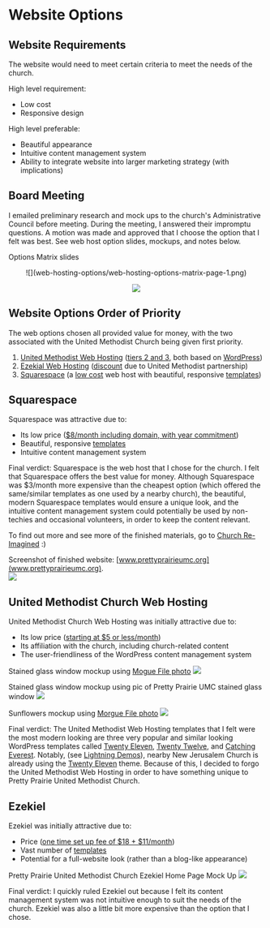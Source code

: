 # Website Options

## Website Requirements
The website would need to meet certain criteria to meet the needs of the church. 

High level requirement:
* Low cost
* Responsive design

High level preferable:
* Beautiful appearance
* Intuitive content management system
* Ability to integrate website into larger marketing strategy (with implications)

## Board Meeting

I emailed preliminary research and mock ups to the church's Administrative Council before meeting. During the meeting, I answered their impromptu questions. A motion was made and approved that I choose the option that I felt was best. See web host option slides, mockups, and notes below. 

Options Matrix slides
<center>
![](web-hosting-options/web-hosting-options-matrix-page-1.png)

![](web-hosting-options/web-hosting-options-matrix-page-2.png)
</center>

## Website Options Order of Priority

The web options chosen all provided value for money, with the two associated with the United Methodist Church being given first priority.

1. [United Methodist Web Hosting](http://www.umcchurches.org) ([tiers 2 and 3](http://umcchurches.org/billing/hostingplans.php), both based on [WordPress](http://en.wikipedia.org/wiki/WordPress))
2. [Ezekial Web Hosting](http://umc.e-zekiel.com) ([discount](http://www.umc.e-zekiel.com/comparison) due to United Methodist partnership)
3. [Squarespace](http://www.squarespace.com) (a [low cost](http://www.squarespace.com/pricing) web host with beautiful, responsive [templates](http://www.squarespace.com/templates))

## Squarespace

Squarespace was attractive due to:
* Its low price ([$8/month including domain, with year commitment](http://www.squarespace.com/pricing))
* Beautiful, responsive [templates](http://www.squarespace.com/templates)
* Intuitive content management system 

Final verdict: Squarespace is the web host that I chose for the church. I felt that Squarespace offers the best value for money. Although Squarespace was $3/month more expensive than the cheapest option (which offered the same/similar templates as one used by a nearby church), the beautiful, modern Squarespace templates would ensure a unique look, and the intuitive content management system could potentially be used by non-techies and occasional volunteers, in order to keep the content relevant. 

To find out more and see more of the finished materials, go to [Church Re-Imagined](church_re-imagined.md) :) 

Screenshot of finished website: [www.prettyprairieumc.org](www.prettyprairieumc.org). <br>
[![](new-marketing-materials/new-website-home-page.jpg)](http://prettyprairieumc.org)

## United Methodist Church Web Hosting

United Methodist Church Web Hosting was initially attractive due to:
* Its low price ([starting at $5 or less/month](http://umcchurches.org/billing/hostingplans.php))
* Its affiliation with the church, including church-related content
* The user-friendliness of the WordPress content management system 

Stained glass window mockup using [Mogue File photo](http://www.morguefile.com/archive/display/67223)
![](web-hosting-options/catching-everest-stained-glass-window-theme-desktop-mockup.jpg)

Stained glass window mockup using pic of Pretty Prairie UMC stained glass window
![](web-hosting-options/catching-everest-stained-glass-window-theme-umc--window-desktop-mockup.jpg)

Sunflowers mockup using [Morgue File photo](http://www.morguefile.com/archive/display/662765)
![](web-hosting-options/catching-everest-sunflowers-theme-desktop-mockup-white.jpg)

Final verdict: The United Methodist Web Hosting templates that I felt were the most modern looking are three very popular and similar looking WordPress templates called [Twenty Eleven](https://wordpress.org/themes/twentyeleven), [Twenty Twelve](https://wordpress.org/themes/twentytwelve), and [Catching Everest](https://wordpress.org/themes/catch-everest). Notably, (see [Lightning Demos](lightning_demos.md)), nearby New Jerusalem Church is already using the [Twenty Eleven](https://wordpress.org/themes/twentyeleven) theme. Because of this, I decided to forgo the United Methodist Web Hosting in order to have something unique to Pretty Prairie United Methodist Church. 

## Ezekiel 

Ezekiel was initially attractive due to:
* Price ([one time set up fee of $18 + $11/month](http://www.umc.e-zekiel.com/comparison))
* Vast number of [templates](http://www.umc.e-zekiel.com/templates/viewDesigns.asp?)
* Potential for a full-website look (rather than a blog-like appearance)

Pretty Prairie United Methodist Church Ezekiel Home Page Mock Up
![](web-hosting-options/ezekiel-allegiant-theme-desktop-mockup.jpg)

Final verdict: I quickly ruled Ezekiel out because I felt its content management system was not intuitive enough to suit the needs of the church. Ezekiel was also a little bit more expensive than the option that I chose. 